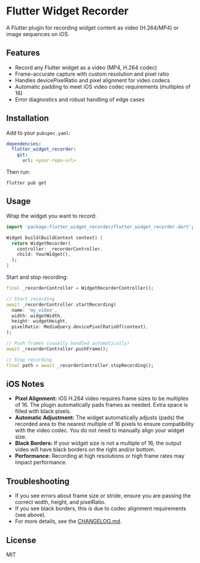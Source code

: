 # Flutter Widget Recorder

A Flutter plugin for recording widget content as video (H.264/MP4) or image sequences on iOS.

## Features

- Record any Flutter widget as a video (MP4, H.264 codec)
- Frame-accurate capture with custom resolution and pixel ratio
- Handles devicePixelRatio and pixel alignment for video codecs
- Automatic padding to meet iOS video codec requirements (multiples of 16)
- Error diagnostics and robust handling of edge cases

## Installation

Add to your `pubspec.yaml`:

```yaml
dependencies:
  flutter_widget_recorder:
    git:
      url: <your-repo-url>
```

Then run:

```
flutter pub get
```

## Usage

Wrap the widget you want to record:

```dart
import 'package:flutter_widget_recorder/flutter_widget_recorder.dart';

Widget build(BuildContext context) {
  return WidgetRecorder(
    controller: _recorderController,
    child: YourWidget(),
  );
}
```

Start and stop recording:

```dart
final _recorderController = WidgetRecorderController();

// Start recording
await _recorderController.startRecording(
  name: 'my_video',
  width: widgetWidth,
  height: widgetHeight,
  pixelRatio: MediaQuery.devicePixelRatioOf(context),
);

// Push frames (usually handled automatically)
await _recorderController.pushFrame();

// Stop recording
final path = await _recorderController.stopRecording();
```

## iOS Notes

- **Pixel Alignment:** iOS H.264 video requires frame sizes to be multiples of 16. The plugin automatically pads frames as needed. Extra space is filled with black pixels.
- **Automatic Adjustment:** The widget automatically adjusts (pads) the recorded area to the nearest multiple of 16 pixels to ensure compatibility with the video codec. You do not need to manually align your widget size.
- **Black Borders:** If your widget size is not a multiple of 16, the output video will have black borders on the right and/or bottom.
- **Performance:** Recording at high resolutions or high frame rates may impact performance.

## Troubleshooting

- If you see errors about frame size or stride, ensure you are passing the correct width, height, and pixelRatio.
- If you see black borders, this is due to codec alignment requirements (see above).
- For more details, see the [CHANGELOG.md](CHANGELOG.md).

## License

MIT
